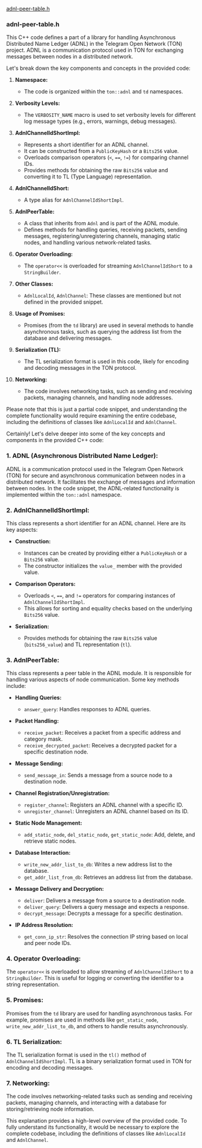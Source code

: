 [adnl-peer-table.h]()
### adnl-peer-table.h

This C++ code defines a part of a library for handling Asynchronous Distributed Name Ledger (ADNL) in the Telegram Open Network (TON) project. ADNL is a communication protocol used in TON for exchanging messages between nodes in a distributed network.

Let's break down the key components and concepts in the provided code:

1. **Namespace:**
   - The code is organized within the `ton::adnl` and `td` namespaces.

2. **Verbosity Levels:**
   - The `VERBOSITY_NAME` macro is used to set verbosity levels for different log message types (e.g., errors, warnings, debug messages).

3. **AdnlChannelIdShortImpl:**
   - Represents a short identifier for an ADNL channel.
   - It can be constructed from a `PublicKeyHash` or a `Bits256` value.
   - Overloads comparison operators (`<`, `==`, `!=`) for comparing channel IDs.
   - Provides methods for obtaining the raw `Bits256` value and converting it to TL (Type Language) representation.

4. **AdnlChannelIdShort:**
   - A type alias for `AdnlChannelIdShortImpl`.

5. **AdnlPeerTable:**
   - A class that inherits from `Adnl` and is part of the ADNL module.
   - Defines methods for handling queries, receiving packets, sending messages, registering/unregistering channels, managing static nodes, and handling various network-related tasks.

6. **Operator Overloading:**
   - The `operator<<` is overloaded for streaming `AdnlChannelIdShort` to a `StringBuilder`.

7. **Other Classes:**
   - `AdnlLocalId`, `AdnlChannel`: These classes are mentioned but not defined in the provided snippet.

8. **Usage of Promises:**
   - Promises (from the `td` library) are used in several methods to handle asynchronous tasks, such as querying the address list from the database and delivering messages.

9. **Serialization (TL):**
   - The TL serialization format is used in this code, likely for encoding and decoding messages in the TON protocol.

10. **Networking:**
    - The code involves networking tasks, such as sending and receiving packets, managing channels, and handling node addresses.

Please note that this is just a partial code snippet, and understanding the complete functionality would require examining the entire codebase, including the definitions of classes like `AdnlLocalId` and `AdnlChannel`.

Certainly! Let's delve deeper into some of the key concepts and components in the provided C++ code:

### 1. ADNL (Asynchronous Distributed Name Ledger):

ADNL is a communication protocol used in the Telegram Open Network (TON) for secure and asynchronous communication between nodes in a distributed network. It facilitates the exchange of messages and information between nodes. In the code snippet, the ADNL-related functionality is implemented within the `ton::adnl` namespace.

### 2. AdnlChannelIdShortImpl:

This class represents a short identifier for an ADNL channel. Here are its key aspects:

- **Construction:**
  - Instances can be created by providing either a `PublicKeyHash` or a `Bits256` value.
  - The constructor initializes the `value_` member with the provided value.

- **Comparison Operators:**
  - Overloads `<`, `==`, and `!=` operators for comparing instances of `AdnlChannelIdShortImpl`.
  - This allows for sorting and equality checks based on the underlying `Bits256` value.

- **Serialization:**
  - Provides methods for obtaining the raw `Bits256` value (`bits256_value`) and TL representation (`tl`).

### 3. AdnlPeerTable:

This class represents a peer table in the ADNL module. It is responsible for handling various aspects of node communication. Some key methods include:

- **Handling Queries:**
  - `answer_query`: Handles responses to ADNL queries.

- **Packet Handling:**
  - `receive_packet`: Receives a packet from a specific address and category mask.
  - `receive_decrypted_packet`: Receives a decrypted packet for a specific destination node.

- **Message Sending:**
  - `send_message_in`: Sends a message from a source node to a destination node.

- **Channel Registration/Unregistration:**
  - `register_channel`: Registers an ADNL channel with a specific ID.
  - `unregister_channel`: Unregisters an ADNL channel based on its ID.

- **Static Node Management:**
  - `add_static_node`, `del_static_node`, `get_static_node`: Add, delete, and retrieve static nodes.

- **Database Interaction:**
  - `write_new_addr_list_to_db`: Writes a new address list to the database.
  - `get_addr_list_from_db`: Retrieves an address list from the database.

- **Message Delivery and Decryption:**
  - `deliver`: Delivers a message from a source to a destination node.
  - `deliver_query`: Delivers a query message and expects a response.
  - `decrypt_message`: Decrypts a message for a specific destination.

- **IP Address Resolution:**
  - `get_conn_ip_str`: Resolves the connection IP string based on local and peer node IDs.

### 4. Operator Overloading:

The `operator<<` is overloaded to allow streaming of `AdnlChannelIdShort` to a `StringBuilder`. This is useful for logging or converting the identifier to a string representation.

### 5. Promises:

Promises from the `td` library are used for handling asynchronous tasks. For example, promises are used in methods like `get_static_node`, `write_new_addr_list_to_db`, and others to handle results asynchronously.

### 6. TL Serialization:

The TL serialization format is used in the `tl()` method of `AdnlChannelIdShortImpl`. TL is a binary serialization format used in TON for encoding and decoding messages.

### 7. Networking:

The code involves networking-related tasks such as sending and receiving packets, managing channels, and interacting with a database for storing/retrieving node information.

This explanation provides a high-level overview of the provided code. To fully understand its functionality, it would be necessary to explore the complete codebase, including the definitions of classes like `AdnlLocalId` and `AdnlChannel`.
